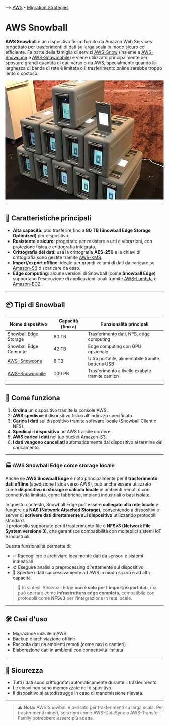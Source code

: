 --> [AWS](/00-Intro/AWS.md)  -  [Migration Strategies](/06-Cloud-Adoption-Framework-and-Migration-Strategies/AWS-Migration-Strategies.md)
# AWS Snowball

**AWS Snowball** è un dispositivo fisico fornito da Amazon Web Services progettato per trasferimenti di dati su larga scala in modo sicuro ed efficiente. Fa parte della famiglia di servizi [AWS-Snow](/06-Cloud-Adoption-Framework-and-Migration-Strategies/AWS-Snow.md) (insieme a [AWS-Snowcone](/06-Cloud-Adoption-Framework-and-Migration-Strategies/AWS-Snowcone.md) e [AWS-Snowmobile](/06-Cloud-Adoption-Framework-and-Migration-Strategies/AWS-Snowmobile.md)) e viene utilizzato principalmente per spostare grandi quantità di dati verso o da AWS, specialmente quando la larghezza di banda di rete è limitata o il trasferimento online sarebbe troppo lento o costoso.

![snowball](img/snowball.jpeg)

---

## 🧊 Caratteristiche principali

- **Alta capacità**: può trasferire fino a **80 TB (Snowball Edge Storage Optimized)** per dispositivo.
- **Resistente e sicuro**: progettato per resistere a urti e vibrazioni, con protezione fisica e crittografia integrata.
- **Crittografia dei dati**: usa la crittografia **AES-256** e le chiavi di crittografia sono gestite tramite [AWS-KMS](/09-Sicurezza-Compliance-Governance/Sicurezza/AWS-KMS.md).
- **Import/export offline**: ideale per grandi volumi di dati da caricare su [Amazon-S3](/02-Storage-services/Amazon-S3.md) o scaricare da esso.
- **Edge computing**: alcune versioni di Snowball (come **Snowball Edge**) supportano l'esecuzione di applicazioni locali tramite [AWS-Lambda](/01-Compute-options/AWS-Lambda.md) o [Amazon-EC2](/01-Compute-options/Amazon-EC2.md).

---

## 📦 Tipi di Snowball

| Nome dispositivo          | Capacità (fino a) | Funzionalità principali                             |
|---------------------------|-------------------|-----------------------------------------------------|
| Snowball Edge Storage     | 80 TB             | Trasferimento dati, NFS, edge computing             |
| Snowball Edge Compute     | 42 TB             | Edge computing con GPU opzionale                    |
| [AWS-Snowcone](/06-Cloud-Adoption-Framework-and-Migration-Strategies/AWS-Snowcone.md)          | 8 TB              | Ultra portatile, alimentabile tramite batteria USB  |
| [AWS-Snowmobile](/06-Cloud-Adoption-Framework-and-Migration-Strategies/AWS-Snowmobile.md)      | 100 PB            | Trasferimento a livello exabyte tramite camion      |

---

## 🔁 Come funziona

1. **Ordina** un dispositivo tramite la console AWS.
2. **AWS spedisce** il dispositivo fisico all'indirizzo specificato.
3. **Carica i dati** sul dispositivo tramite software locale (Snowball Client o NFS).
4. **Spedisci il dispositivo** ad AWS tramite corriere.
5. **AWS carica i dati** nel tuo bucket [Amazon-S3](/02-Storage-services/Amazon-S3.md).
6. **I dati vengono cancellati** automaticamente dal dispositivo al termine del caricamento.

---
### 🏭 AWS Snowball Edge come storage locale

Anche se **AWS Snowball Edge** è noto principalmente per il **trasferimento dati offline** (spedizione fisica verso AWS), può anche essere utilizzato come **dispositivo di storage e calcolo locale** in ambienti remoti o con connettività limitata, come fabbriche, impianti industriali o basi isolate.

In questo contesto, Snowball Edge può essere **collegato alla rete locale** e fungere da **NAS (Network Attached Storage)**, consentendo a dispositivi e server di **scrivere dati direttamente sul dispositivo** utilizzando protocolli standard.  
Il protocollo supportato per il trasferimento file è **NFSv3 (Network File System versione 3)**, che garantisce compatibilità con molteplici sistemi IoT e industriali.

Questa funzionalità permette di:
- ✅ Raccogliere e archiviare localmente dati da sensori e sistemi industriali
- ⚙️ Eseguire analisi o preprocessing direttamente sul dispositivo
- 🚚 Spedire i dati successivamente ad AWS in modo sicuro e ad alta capacità

> 📌 In sintesi: Snowball Edge **non è solo per l'import/export dati**, ma può operare come **infrastruttura edge completa**, compatibile con protocolli come **NFSv3** per l'integrazione in rete locale.


---

## 🛠️ Casi d'uso

- Migrazione iniziale a AWS
- Backup e archiviazione offline
- Raccolta dati da ambienti remoti (come navi o cantieri)
- Elaborazione dati in ambienti con connettività limitata

---

## 🔐 Sicurezza

- Tutti i dati sono crittografati automaticamente durante il trasferimento.
- Le chiavi non sono memorizzate nel dispositivo.
- Il dispositivo si autodistrugge in caso di manomissione rilevata.

---

> ⚠️ **Nota:** AWS Snowball è pensato per trasferimenti su larga scala. Per trasferimenti minori, soluzioni come AWS-DataSync o AWS-Transfer-Family potrebbero essere più adatte.
